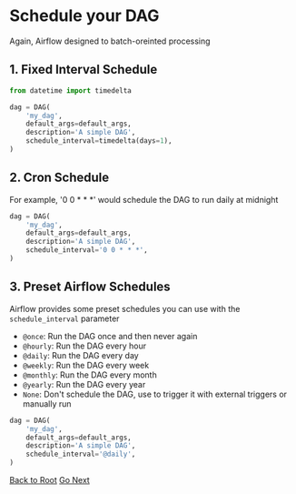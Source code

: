 # Schedule your DAG

Again, Airflow designed to batch-oreinted processing

## 1. Fixed Interval Schedule

```python {"id":"01HYCQ6TM1PC4C06T3TCJ67CYM"}
from datetime import timedelta

dag = DAG(
    'my_dag',
    default_args=default_args,
    description='A simple DAG',
    schedule_interval=timedelta(days=1),
)
```

## 2. Cron Schedule

For example, '0 0 * * *' would schedule the DAG to run daily at midnight

```python {"id":"01HYCQ6TM1PC4C06T3TEQE3QXF"}
dag = DAG(
    'my_dag',
    default_args=default_args,
    description='A simple DAG',
    schedule_interval='0 0 * * *',
)
```

## 3. Preset Airflow Schedules

Airflow provides some preset schedules you can use with the `schedule_interval` parameter

- `@once`: Run the DAG once and then never again
- `@hourly`: Run the DAG every hour
- `@daily`: Run the DAG every day
- `@weekly`: Run the DAG every week
- `@monthly`: Run the DAG every month
- `@yearly`: Run the DAG every year
- `None`: Don't schedule the DAG, use to trigger it with external triggers or manually run

```python {"id":"01HYCQ6TM1PC4C06T3TEYTTXNG"}
dag = DAG(
    'my_dag',
    default_args=default_args,
    description='A simple DAG',
    schedule_interval='@daily',
)
```

[Back to Root](../../README.md)
[Go Next](../chapter-06/README.md)